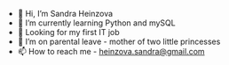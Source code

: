 - 👋 Hi, I’m Sandra Heinzova
- 🌱 I’m currently learning Python and mySQL
- 🏢 Looking for my first IT job
- 💞️ I’m on parental leave - mother of two little princesses
- 📫 How to reach me - heinzova.sandra@gmail.com

<!---
SandraHeinzova/SandraHeinzova is a ✨ special ✨ repository because its `README.md` (this file) appears on your GitHub profile.
You can click the Preview link to take a look at your changes.
--->
